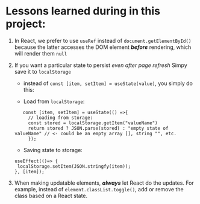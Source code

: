 # Lessons learned during in this project:

1. In React, we prefer to use `useRef` instead of `document.getElementById()` because the latter accesses the DOM element **_before_** rendering, which will render them `null`

2. If you want a particular state to persist _*even after page refresh*_ Simpy save it to `localStorage`

   - instead of `const [item, setItem] = useState(value)`, you simply do this:

   - Load from `localStorage`:

   ```
      const [item, setItem] = useState(() =>{
        // loading from storage:
        const stored = localStorage.getItem("valueName")
        return stored ? JSON.parse(stored) : "empty state of valueName" // <- could be an empty array [], string "", etc.
        });
   ```

   - Saving state to storage:

   ```
   useEffect(()=> {
    localStorage.setItem(JSON.stringfy(item));
   }, [item]);
   ```

3. When making updatable elements, **_always_** let React do the updates. For example, instead of `element.classList.toggle()`, add or remove the class based on a React state.
